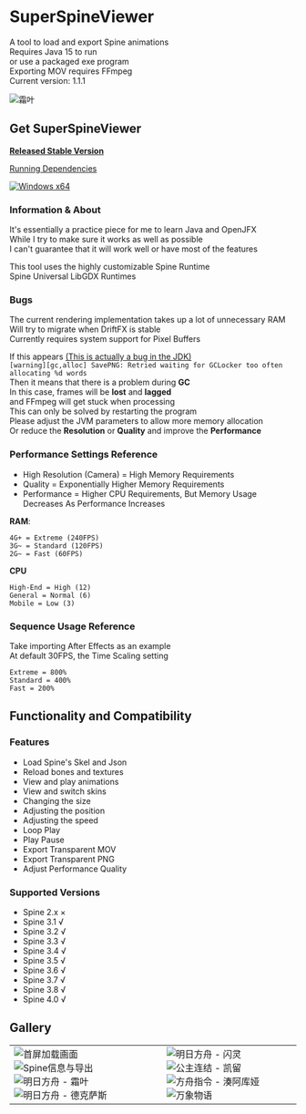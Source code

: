 # SuperSpineViewer

A tool to load and export Spine animations  
Requires Java 15 to run  
or use a packaged exe program  
Exporting MOV requires FFmpeg  
Current version: 1.1.1

![霜叶](https://i0.hdslb.com/bfs/album/98b4fd8a12bc6dbf691b967bed625db67713dff0.png@518w.png "明日方舟 - 霜叶")

## Get SuperSpineViewer

[**Released Stable Version**](https://github.com/Aloento/SuperSpineViewer/releases/latest)

[Running Dependencies](https://github.com/Aloento/SuperSpineViewer/releases/tag/R1.0.0)

[![Windows x64](https://github.com/Aloento/SuperSpineViewer/workflows/Windows%20x64/badge.svg "Windows x64自动构建")](https://github.com/Aloento/SuperSpineViewer/actions?query=workflow%3A%22Windows+x64%22)

### Information & About

It's essentially a practice piece for me to learn Java and OpenJFX  
While I try to make sure it works as well as possible  
I can't guarantee that it will work well or have most of the features

This tool uses the highly customizable Spine Runtime  
Spine Universal LibGDX Runtimes

### Bugs

The current rendering implementation takes up a lot of unnecessary RAM  
Will try to migrate when DriftFX is stable  
Currently requires system support for Pixel Buffers

If this appears [(This is actually a bug in the JDK)](https://bugs.openjdk.java.net/browse/JDK-8192647)  
`[warning][gc,alloc] SavePNG: Retried waiting for GCLocker too often allocating %d words`  
Then it means that there is a problem during **GC**  
In this case, frames will be **lost** and **lagged**  
and FFmpeg will get stuck when processing  
This can only be solved by restarting the program  
Please adjust the JVM parameters to allow more memory allocation  
Or reduce the **Resolution** or **Quality** and improve the **Performance**

### Performance Settings Reference

* High Resolution (Camera) = High Memory Requirements
* Quality = Exponentially Higher Memory Requirements
* Performance = Higher CPU Requirements, But Memory Usage Decreases As Performance Increases

**RAM**:

    4G+ = Extreme (240FPS)
    3G~ = Standard (120FPS)
    2G~ = Fast (60FPS)

**CPU**

    High-End = High (12)
    General = Normal (6)
    Mobile = Low (3)

### Sequence Usage Reference

Take importing After Effects as an example  
At default 30FPS, the Time Scaling setting

    Extreme = 800%
    Standard = 400%
    Fast = 200%

## Functionality and Compatibility

### Features

* Load Spine's Skel and Json
* Reload bones and textures
* View and play animations
* View and switch skins
* Changing the size
* Adjusting the position
* Adjusting the speed
* Loop Play
* Play Pause
* Export Transparent MOV
* Export Transparent PNG
* Adjust Performance Quality

### Supported Versions

* Spine 2.x ×
* Spine 3.1 √
* Spine 3.2 √
* Spine 3.3 √
* Spine 3.4 √
* Spine 3.5 √
* Spine 3.6 √
* Spine 3.7 √
* Spine 3.8 √
* Spine 4.0 √

## Gallery

<html>
    <table style="margin-left: auto; margin-right: auto;">
        <tr>
            <td>
                <img src="https://i0.hdslb.com/bfs/album/73fdec47d907dc42e96a2d0d21482680fd7efb3f.png" alt="首屏加载画面">
                <img src="https://i0.hdslb.com/bfs/album/697ebe690460ee8a1f50a7bb4c4f973331b244dd.png" alt="Spine信息与导出">
                <img src="https://i0.hdslb.com/bfs/album/98b4fd8a12bc6dbf691b967bed625db67713dff0.png" alt="明日方舟 - 霜叶">
                <img src="https://i0.hdslb.com/bfs/album/79dbdaee161130460b77411f4664b4ecbd53d68e.png" alt="明日方舟 - 德克萨斯">
            </td>
            <td>
                <img src="https://i0.hdslb.com/bfs/album/56d918333fd302f9c221680008d7109fe090fb39.png" alt="明日方舟 - 闪灵">
                <img src="https://i0.hdslb.com/bfs/album/8ad8f6ca661f68909b30edce518d47614162a78f.png" alt="公主连结 - 凯留">
                <img src="https://i0.hdslb.com/bfs/album/51ee6aa61652191d4ab6c27a6e18bf8dc1997fdc.png" alt="方舟指令 - 湊阿库娅">
                <img src="https://i0.hdslb.com/bfs/album/0919e8d269e355c9b451d52e887c314a84f47faa.png" alt="万象物语">
            </td>
        </tr>
    </table>
</html>

